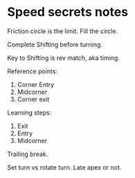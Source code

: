 # Speed secrets notes

Friction circle is the limit. Fill the circle.

Complete Shifting before turning.

Key to Shifting is rev match, aka timing.

Reference points:
1. Corner Entry
2. Midcorner
3. Corner exit

Learning steps:
1. Exit
2. Entry
3. Midcorner

Trailing break.

Set turn vs rotate turn. Late apex or not.